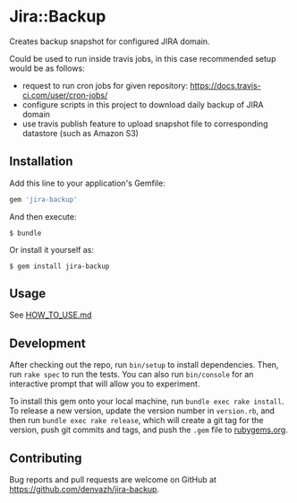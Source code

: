 # Jira::Backup

Creates backup snapshot for configured JIRA domain.

Could be used to run inside travis jobs, in this case recommended setup would be as follows:

- request to run cron jobs for given repository: https://docs.travis-ci.com/user/cron-jobs/
- configure scripts in this project to download daily backup of JIRA domain
- use travis publish feature to upload snapshot file to corresponding datastore (such as Amazon S3)

## Installation

Add this line to your application's Gemfile:

```ruby
gem 'jira-backup'
```

And then execute:

    $ bundle

Or install it yourself as:

    $ gem install jira-backup

## Usage

See [HOW_TO_USE.md](HOW_TO_USE.md)

## Development

After checking out the repo, run `bin/setup` to install dependencies. Then, run `rake spec` to run the tests. You can also run `bin/console` for an interactive prompt that will allow you to experiment.

To install this gem onto your local machine, run `bundle exec rake install`. To release a new version, update the version number in `version.rb`, and then run `bundle exec rake release`, which will create a git tag for the version, push git commits and tags, and push the `.gem` file to [rubygems.org](https://rubygems.org).

## Contributing

Bug reports and pull requests are welcome on GitHub at https://github.com/denvazh/jira-backup.

